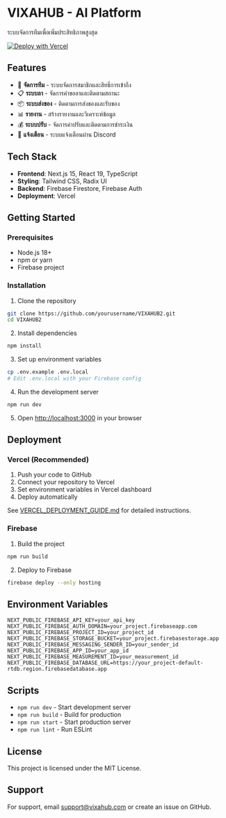 # VIXAHUB - AI Platform

ระบบจัดการทีมเพื่อเพิ่มประสิทธิภาพสูงสุด

[![Deploy with Vercel](https://vercel.com/button)](https://vercel.com/new/clone?repository-url=https://github.com/YOUR_USERNAME/VIXAHUB2)

## Features

- 👥 **จัดการทีม** - ระบบจัดการสมาชิกและสิทธิ์การเข้าถึง
- 📋 **ระบบลา** - จัดการคำขอลาและติดตามสถานะ
- 📦 **ระบบส่งของ** - ติดตามการส่งของและรับของ
- 📊 **รายงาน** - สร้างรายงานและวิเคราะห์ข้อมูล
- 💰 **ระบบปรับ** - จัดการค่าปรับและติดตามการชำระเงิน
- 🔔 **แจ้งเตือน** - ระบบแจ้งเตือนผ่าน Discord

## Tech Stack

- **Frontend**: Next.js 15, React 19, TypeScript
- **Styling**: Tailwind CSS, Radix UI
- **Backend**: Firebase Firestore, Firebase Auth
- **Deployment**: Vercel

## Getting Started

### Prerequisites

- Node.js 18+ 
- npm or yarn
- Firebase project

### Installation

1. Clone the repository
```bash
git clone https://github.com/yourusername/VIXAHUB2.git
cd VIXAHUB2
```

2. Install dependencies
```bash
npm install
```

3. Set up environment variables
```bash
cp .env.example .env.local
# Edit .env.local with your Firebase config
```

4. Run the development server
```bash
npm run dev
```

5. Open [http://localhost:3000](http://localhost:3000) in your browser

## Deployment

### Vercel (Recommended)

1. Push your code to GitHub
2. Connect your repository to Vercel
3. Set environment variables in Vercel dashboard
4. Deploy automatically

See [VERCEL_DEPLOYMENT_GUIDE.md](./VERCEL_DEPLOYMENT_GUIDE.md) for detailed instructions.

### Firebase

1. Build the project
```bash
npm run build
```

2. Deploy to Firebase
```bash
firebase deploy --only hosting
```

## Environment Variables

```env
NEXT_PUBLIC_FIREBASE_API_KEY=your_api_key
NEXT_PUBLIC_FIREBASE_AUTH_DOMAIN=your_project.firebaseapp.com
NEXT_PUBLIC_FIREBASE_PROJECT_ID=your_project_id
NEXT_PUBLIC_FIREBASE_STORAGE_BUCKET=your_project.firebasestorage.app
NEXT_PUBLIC_FIREBASE_MESSAGING_SENDER_ID=your_sender_id
NEXT_PUBLIC_FIREBASE_APP_ID=your_app_id
NEXT_PUBLIC_FIREBASE_MEASUREMENT_ID=your_measurement_id
NEXT_PUBLIC_FIREBASE_DATABASE_URL=https://your_project-default-rtdb.region.firebasedatabase.app
```

## Scripts

- `npm run dev` - Start development server
- `npm run build` - Build for production
- `npm run start` - Start production server
- `npm run lint` - Run ESLint

## License

This project is licensed under the MIT License.

## Support

For support, email support@vixahub.com or create an issue on GitHub.


